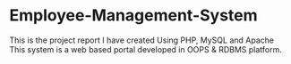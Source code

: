 # Employee-Management-System

This is the project report I have created Using PHP, MySQL and Apache
This system is a web based portal developed in OOPS & RDBMS platform.

